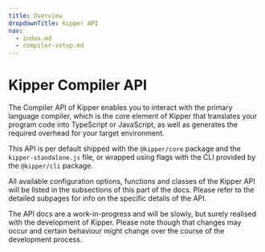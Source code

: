 ```yaml
---
title: Overview
dropdownTitle: Kipper API
nav:
  - index.md
  - compiler-setup.md
---
```


# Kipper Compiler API

The Compiler API of Kipper enables you to interact with the primary language compiler, which is the core element
of Kipper that translates your program code into TypeScript or JavaScript, as well as generates the required
overhead for your target environment.

This API is per default shipped with the `@kipper/core` package and the `kipper-standalone.js` file, or wrapped using
flags with the CLI provided by the `@kipper/cli` package.

All available configuration options, functions and classes of the Kipper API will be listed in the subsections of this
part of the docs. Please refer to the detailed subpages for info on the specific details of the API.

<div class="important">
<p>
The API docs are a work-in-progress and will be slowly, but surely realised with the development of Kipper.
Please note though that changes may occur and certain behaviour might change over the course of the development
process.
</p>
</div>
